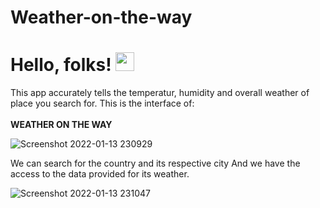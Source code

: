 # Weather-on-the-way
# Hello, folks! <img src="https://raw.githubusercontent.com/MartinHeinz/MartinHeinz/master/wave.gif" width="30px">

This app accurately tells the temperatur, humidity and overall weather  of place you search for.
This is the interface of:
         <br>   <br> **WEATHER ON THE WAY**

![Screenshot 2022-01-13 230929](https://user-images.githubusercontent.com/62890747/149382256-3393996f-b2cb-4c40-857a-31e05866877c.jpg)

We can search for the country and its respective city 
And we have the access to the data provided for its weather.

![Screenshot 2022-01-13 231047](https://user-images.githubusercontent.com/62890747/149382610-0e0dcb34-5df3-4eb8-a0cb-bacde1edb31d.jpg)





